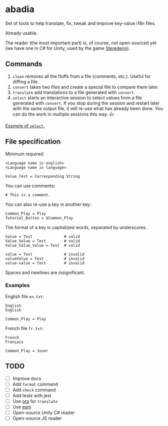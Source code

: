 # abadia

Set of tools to help translate, fix, tweak and improve key-value i18n files.

Already usable.

The reader (the most important part) is, of course, not open-sourced yet (we have one in C# for Unity, used by the game [Steredenn](http://steredenn.pixelnest.io/)).

## Commands

1. `clean` removes all the fluffs from a file (comments, etc.). Useful for diffing a file.
2. `convert` takes two files and create a special file to compare them later.
3. `translate` add translations to a file generated with `convert`.
4. `select` starts an interactive session to select values from a file generated with `convert`. If you stop during the session and restart later with the same output file, it will re-use what has already been done. You can do the work in multiple sessions this way. 👍

[Example of `select`.](./docs/select.mp4)

## File specification

Minimum required:

```
<Language name in english>
<Language name in language>

Value_Test = Corresponding String
```

You can use comments:

```
# This is a comment.
```

You can also re-use a key in another key:

```
Common_Play = Play
Tutorial_Button = $Common_Play
```

The format of a key is capitalized words, separated by underscores.

```
Value = Test              # valid
Value_Value = Test        # valid
Value_Value_Value = Test  # valid

value = Test              # invalid
valueValue = Test         # invalid
value-value = Test        # invalid
```

Spaces and newlines are insignificant.

### Examples

English file `en.txt`:

```
English
English

Common_Play = Play
```

French file `fr.txt`:

```
French
Français

Common_Play = Jouer
```

## TODO

- [ ] Improve docs
- [ ] Add `format` command
- [ ] Add `check` command
- [ ] Add tests with jest
- [ ] Use [ora](https://github.com/sindresorhus/ora) for `translate`
- [ ] Use [esm](https://github.com/standard-things/esm)
- [ ] Open-source Unity C# reader
- [ ] Open-source JS reader
